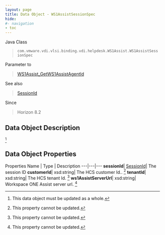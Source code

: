 ```yaml
---
layout: page
title: Data Object - WS1AssistSessionSpec
hide:
#- navigation
- toc
---
```






Java Class
> `com.vmware.vdi.vlsi.binding.vdi.helpdesk.WS1Assist.WS1AssistSessionSpec`

Parameter to
> [WS1Assist_GetWS1AssistAgentId](vdi.helpdesk.WS1Assist.md#getWS1AssistAgentId)

See also
> [SessionId](vdi.entity.SessionId.md)

Since
> Horizon 8.2


## Data Object Description
 [^167]



## Data Object Properties
Properties
Name |  Type |  Description
---|---|---
**sessionId**| [SessionId](vdi.entity.SessionId.md)|  The session ID
**customerId**|  xsd:string|  The HCS customer Id.. [^2]
**tenantId**|  xsd:string|  The HCS tenant Id. [^2]
**ws1AssistServerUrl**|  xsd:string|  Workspace ONE Assist server url. [^2]


 


[^2]: This property cannot be updated.
[^167]: This data object must be updated as a whole.